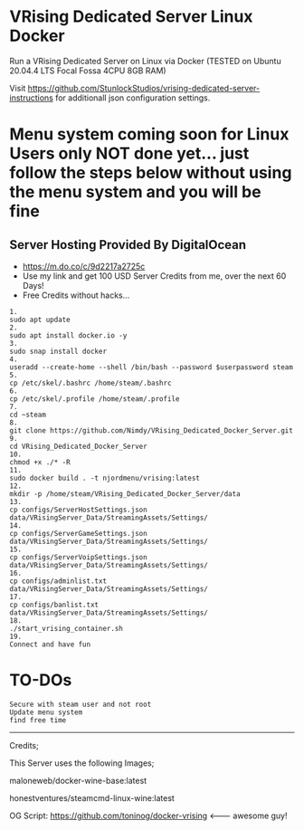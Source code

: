 
# VRising Dedicated Server Linux Docker
Run a VRising Dedicated Server on Linux via Docker (TESTED on Ubuntu 20.04.4 LTS Focal Fossa 4CPU 8GB RAM)

Visit https://github.com/StunlockStudios/vrising-dedicated-server-instructions for additionall json configuration settings.

# Menu system coming soon for Linux Users only NOT done yet... just follow the steps below without using the menu system and you will be fine


## Server Hosting Provided By DigitalOcean
* https://m.do.co/c/9d2217a2725c
* Use my link and get 100 USD Server Credits from me,  over the next 60 Days!
* Free Credits without hacks... 

```
1. 
sudo apt update
2.
sudo apt install docker.io -y
3.
sudo snap install docker
4.
useradd --create-home --shell /bin/bash --password $userpassword steam
5.
cp /etc/skel/.bashrc /home/steam/.bashrc
6.
cp /etc/skel/.profile /home/steam/.profile
7.
cd ~steam
8.
git clone https://github.com/Nimdy/VRising_Dedicated_Docker_Server.git
9.
cd VRising_Dedicated_Docker_Server
10.
chmod +x ./* -R
11.
sudo docker build . -t njordmenu/vrising:latest
12.
mkdir -p /home/steam/VRising_Dedicated_Docker_Server/data
13.
cp configs/ServerHostSettings.json data/VRisingServer_Data/StreamingAssets/Settings/
14.
cp configs/ServerGameSettings.json data/VRisingServer_Data/StreamingAssets/Settings/
15.
cp configs/ServerVoipSettings.json data/VRisingServer_Data/StreamingAssets/Settings/
16.
cp configs/adminlist.txt data/VRisingServer_Data/StreamingAssets/Settings/
17.
cp configs/banlist.txt data/VRisingServer_Data/StreamingAssets/Settings/
18.
./start_vrising_container.sh
19.
Connect and have fun
```
# TO-DOs
```
Secure with steam user and not root
Update menu system
find free time
```
 ---
 
 Credits;
 
 This Server uses the following Images;
 
 maloneweb/docker-wine-base:latest
 
 honestventures/steamcmd-linux-wine:latest
 
 OG Script: https://github.com/toninog/docker-vrising <--- awesome guy!
